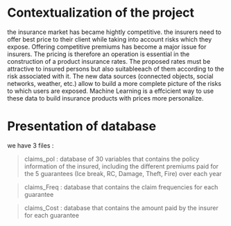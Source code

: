# Contextualization of the project
the insurance market has became hightly competitive.  the insurers need to offer best price to their client while taking into account risks which they expose.
Offering competitive premiums has become a major issue for insurers. The pricing is therefore an operation is essential in the construction of a product
insurance rates. The proposed rates must be attractive to insured persons but also suitableeach of them according to the risk associated with it.
The new data sources (connected objects, social networks, weather, etc.) allow to build a more complete picture of the risks to which users are exposed. 
Machine Learning is a effcicient way to use these data to build insurance products with prices more personalize.

# Presentation of database 

we have 3 files :
> claims_pol : database of 30 variables that contains the policy information of the insured, including the different premiums paid for the 5 guarantees (Ice break, RC, Damage, Theft, Fire) over each year

> claims_Freq : database that contains the claim frequencies for each guarantee

> claims_Cost : database that contains the amount paid by the insurer for each guarantee


